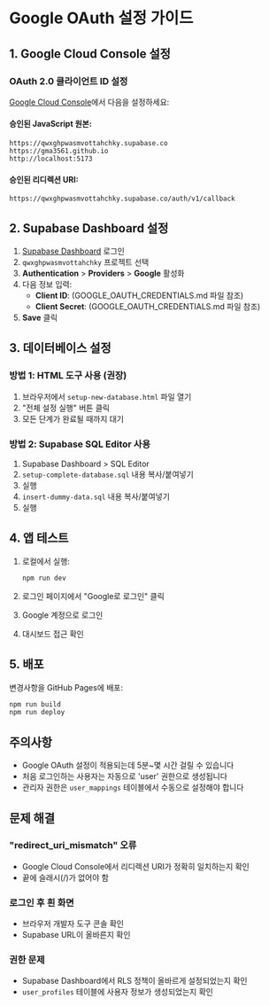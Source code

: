 # Google OAuth 설정 가이드

## 1. Google Cloud Console 설정

### OAuth 2.0 클라이언트 ID 설정
[Google Cloud Console](https://console.cloud.google.com/)에서 다음을 설정하세요:

#### 승인된 JavaScript 원본:
```
https://qwxghpwasmvottahchky.supabase.co
https://gma3561.github.io
http://localhost:5173
```

#### 승인된 리디렉션 URI:
```
https://qwxghpwasmvottahchky.supabase.co/auth/v1/callback
```

## 2. Supabase Dashboard 설정

1. [Supabase Dashboard](https://app.supabase.com) 로그인
2. `qwxghpwasmvottahchky` 프로젝트 선택
3. **Authentication** > **Providers** > **Google** 활성화
4. 다음 정보 입력:
   - **Client ID**: (GOOGLE_OAUTH_CREDENTIALS.md 파일 참조)
   - **Client Secret**: (GOOGLE_OAUTH_CREDENTIALS.md 파일 참조)
5. **Save** 클릭

## 3. 데이터베이스 설정

### 방법 1: HTML 도구 사용 (권장)
1. 브라우저에서 `setup-new-database.html` 파일 열기
2. "전체 설정 실행" 버튼 클릭
3. 모든 단계가 완료될 때까지 대기

### 방법 2: Supabase SQL Editor 사용
1. Supabase Dashboard > SQL Editor
2. `setup-complete-database.sql` 내용 복사/붙여넣기
3. 실행
4. `insert-dummy-data.sql` 내용 복사/붙여넣기
5. 실행

## 4. 앱 테스트

1. 로컬에서 실행:
   ```bash
   npm run dev
   ```

2. 로그인 페이지에서 "Google로 로그인" 클릭
3. Google 계정으로 로그인
4. 대시보드 접근 확인

## 5. 배포

변경사항을 GitHub Pages에 배포:
```bash
npm run build
npm run deploy
```

## 주의사항

- Google OAuth 설정이 적용되는데 5분~몇 시간 걸릴 수 있습니다
- 처음 로그인하는 사용자는 자동으로 'user' 권한으로 생성됩니다
- 관리자 권한은 `user_mappings` 테이블에서 수동으로 설정해야 합니다

## 문제 해결

### "redirect_uri_mismatch" 오류
- Google Cloud Console에서 리디렉션 URI가 정확히 일치하는지 확인
- 끝에 슬래시(/)가 없어야 함

### 로그인 후 흰 화면
- 브라우저 개발자 도구 콘솔 확인
- Supabase URL이 올바른지 확인

### 권한 문제
- Supabase Dashboard에서 RLS 정책이 올바르게 설정되었는지 확인
- `user_profiles` 테이블에 사용자 정보가 생성되었는지 확인